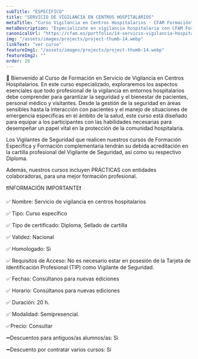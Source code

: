 ```yaml
---
subTitle: "ESPECÍFICO" 
title: "SERVICIO DE VIGILANCIA EN CENTROS HOSPITALARIOS"
metaTitle: "Curso Vigilancia en Centros Hospitalarios - CFAM Formación"
metaDescription: "Especialízate en vigilancia hospitalaria con CFAM Formación. Aprende a proteger pacientes, personal y bienes en entornos sanitarios."
canonicalUrl: "https://cfam.es/portfolio/14-servicio-vigilancia-hospitales"
img: "/assets/images/projects/project-thumb-14.webp"
linkText: "ver curso"
featureImg1: "/assets/images/projects/project-thumb-14.webp"
featureImg2: ""
order: 20
---
```

🏥 Bienvenido al Curso de Formación en Servicio de Vigilancia en Centros Hospitalarios. En este curso especializado, exploraremos los aspectos esenciales que todo profesional de la vigilancia en entornos hospitalarios debe comprender para garantizar la seguridad y el bienestar de pacientes, personal médico y visitantes. Desde la gestión de la seguridad en áreas sensibles hasta la interacción con pacientes y el manejo de situaciones de emergencia específicas en el ámbito de la salud, este curso está diseñado para equipar a los participantes con las habilidades necesarias para desempeñar un papel vital en la protección de la comunidad hospitalaria. 

Los Vigilantes de Seguridad que realicen nuestros cursos de Formación Específica y Formación complementaria tendrán su debida acreditación en la cartilla profesional del Vigilante de Seguridad, así como su respectivo Diploma. 

Además, nuestros cursos incluyen PRÁCTICAS con entidades colaboradoras, para una mejor formación profesional.

❗️INFORMACIÓN IMPORTANTE❗️

✅ Nombre: Servicio de vigilancia en centros hospitalarios

✅ Tipo: Curso específico

✅ Tipo de certificado: Diploma, Sellado de cartilla

✅ Validez: Nacional

✅ Homologado: Si

✅ Requisitos de Acceso: No es necesario estar en posesión de la Tarjeta de Identificación Profesional (TIP) como Vigilante de Seguridad.

✅ Fechas: Consúltanos para nuevas ediciones

✅ Horario: Consúltanos para nuevas ediciones

✅ Duración: 20 h.

✅ Modalidad: Semipresencial.

✅Precio: Consultar

➖Descuentos para antiguos/as alumnos/as: Si

➖Descuento por contratar varios cursos: Sí